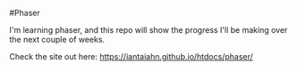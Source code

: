 #Phaser

I'm learning phaser, and this repo will show the progress I'll be making over the next couple of weeks.

Check the site out here: https://iantaiahn.github.io/htdocs/phaser/
